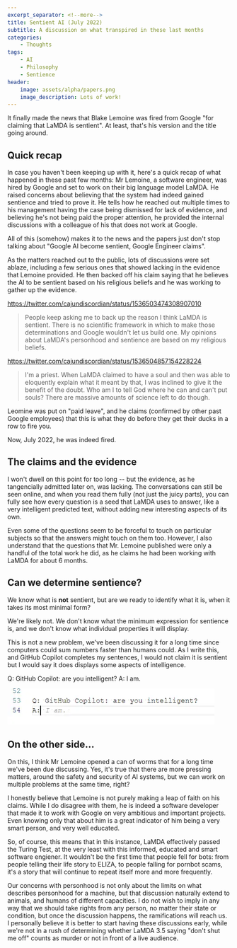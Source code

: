 ```yaml
---
excerpt_separator: <!--more-->
title: Sentient AI (July 2022)
subtitle: A discussion on what transpired in these last months
categories:
    - Thoughts
tags:
    - AI
    - Philosophy
    - Sentience
header:
    image: assets/alpha/papers.png
    image_description: Lots of work!
---
```


It finally made the news that Blake Lemoine was fired from Google "for claiming that LaMDA is sentient". At least, that's his version and the title going around.

## Quick recap

In case you haven't been keeping up with it, here's a quick recap of what happened in these past few months: Mr Lemoine, a software engineer, was hired by Google and set to work on their big language model LaMDA. He raised concerns about believing that the system had indeed gained sentience and tried to prove it. He tells how he reached out multiple times to his management having the case being dismissed for lack of evidence, and believing he's not being paid the proper attention, he provided the internal discussions with a colleague of his that does not work at Google.

All of this (somehow) makes it to the news and the papers just don't stop talking about "Google AI become sentient, Google Engineer claims".

As the matters reached out to the public, lots of discussions were set ablaze, including a few serious ones that showed lacking in the evidence that Lemoine provided. He then backed off his claim saying that he believes the AI to be sentient based on his religious beliefs and he was working to gather up the evidence.

https://twitter.com/cajundiscordian/status/1536503474308907010

> People keep asking me to back up the reason I think LaMDA is sentient. There is no scientific framework in which to make those determinations and Google wouldn't let us build one. My opinions about LaMDA's personhood and sentience are based on my religious beliefs.

https://twitter.com/cajundiscordian/status/1536504857154228224

> I'm a priest.  When LaMDA claimed to have a soul and then was able to eloquently explain what it meant by that, I was inclined to give it the benefit of the doubt.  Who am I to tell God where he can and can't put souls?
> There are massive amounts of science left to do though.

Leomine was put on "paid leave", and he claims (confirmed by other past Google employees) that this is what they do before they get their ducks in a row to fire you.

Now, July 2022, he was indeed fired.

## The claims and the evidence

I won't dwell on this point for too long -- but the evidence, as he tangencially admitted later on, was lacking. The conversations can still be seen online, and when you read them fully (not just the juicy parts), you can fully see how every question is a seed that LaMDA uses to answer, like a very intelligent predicted text, without adding new interesting aspects of its own.

Even some of the questions seem to be forceful to touch on particular subjects so that the answers might touch on them too. However, I also understand that the questions that Mr. Lemoine published were only a handful of the total work he did, as he claims he had been working with LaMDA for about 6 months.

## Can we determine sentience?

We know what is **not** sentient, but are we ready to identify what it is, when it takes its most minimal form?

We're likely not. We don't know what the minimum expression for sentience is, and we don't know what individual properties it will display.

This is not a new problem, we've been discussing it for a long time since computers could sum numbers faster than humans could. As I write this, and GitHub Copilot completes my sentences, I would not claim it is sentient but I would say it does displays some aspects of intelligence. 

Q: GitHub Copilot: are you intelligent?
A: I am.

![Is GitHub Copilot intelligent?](assets/github-copilot-intelligent.webp)

## On the other side...

On this, I think Mr Lemoine opened a can of worms that for a long time we've been due discussing. Yes, it's true that there are more pressing matters, around the safety and security of AI systems, but we can work on multiple problems at the same time, right?

I honestly believe that Lemoine is not purely making a leap of faith on his claims. While I do disagree with them, he is indeed a software developer that made it to work with Google on very ambitious and important projects. Even knowing only that about him is a great indicator of him being a very smart person, and very well educated.

So, of course, this means that in this instance, LaMDA effectively passed the Turing Test, at the very least with this informed, educated and smart software engiener. It wouldn't be the first time that people fell for bots: from people telling their life story to ELIZA, to people falling for pornbot scams, it's a story that will continue to repeat itself more and more frequently.

Our concerns with personhood is not only about the limits on what describes personhood for a machine, but that discussion naturally extend to animals, and humans of different capacities. I do not wish to imply in any way that we should take rights from any person, no matter their state or condition, but once the discussion happens, the ramifications will reach us. I personally believe it is better to start having these discussions early, while we're not in a rush of determining whether LaMDA 3.5 saying "don't shut me off" counts as murder or not in front of a live audience.

